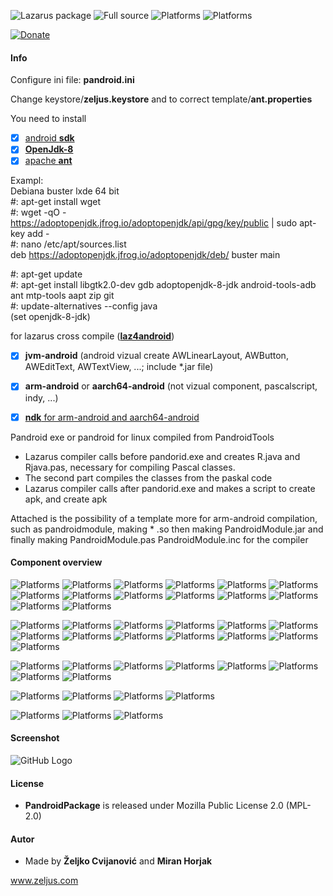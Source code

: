 ![Lazarus package](https://img.shields.io/badge/-Lazarus%20package-green.svg)
![Full source](https://img.shields.io/badge/-Full%20source-green.svg)
![Platforms](https://img.shields.io/badge/Platforms-Linux%20and%20Windows-red.svg)
![Platforms](https://img.shields.io/badge/Build-Android%20Apk-red.svg)

[![Donate](https://img.shields.io/badge/Donate-PayPal-green.svg)](https://paypal.me/zeljus?locale.x=en_US)

#### Info
Configure ini file: __pandroid.ini__

Change keystore/__zeljus.keystore__ and to correct template/__ant.properties__


You need to install
- [x] [android __sdk__](http://www.downloads.puresoft.ir/files/android/SDK/) 
- [x] [__OpenJdk-8__](https://developers.redhat.com/products/openjdk/download)
- [x] [apache __ant__](https://ant.apache.org/)

Exampl: <br/>
Debiana buster lxde 64 bit <br/>
#: apt-get install wget <br/>
#: wget -qO - https://adoptopenjdk.jfrog.io/adoptopenjdk/api/gpg/key/public | sudo apt-key add - <br/>
#: nano /etc/apt/sources.list <br/>
  deb https://adoptopenjdk.jfrog.io/adoptopenjdk/deb/ buster main <br/>

#: apt-get update  <br/>
#: apt-get install libgtk2.0-dev gdb adoptopenjdk-8-jdk android-tools-adb ant mtp-tools aapt zip git <br/> 
#: update-alternatives --config java <br/>
(set openjdk-8-jdk) <br/>


for lazarus cross compile ([__laz4android__](https://sourceforge.net/projects/laz4android/))
- [x] __jvm-android__  (android vizual create AWLinearLayout, AWButton, AWEditText, AWTextView, ...; include *.jar file)     
- [x] __arm-android__ or __aarch64-android__ (not vizual component, pascalscript, indy, ...)
- [x] [__ndk__ for arm-android and aarch64-android ](https://developer.android.com/ndk/downloads) 


Pandroid exe or pandroid for linux compiled from PandroidTools
-  Lazarus compiler calls before pandorid.exe and creates R.java and Rjava.pas, necessary for compiling Pascal classes.
-  The second part compiles the classes from the paskal code
-  Lazarus compiler calls after pandorid.exe and makes a script to create apk, and create apk

Attached is the possibility of a template more for arm-android compilation, such as pandroidmodule,
making * .so then making  PandroidModule.jar and finally making PandroidModule.pas PandroidModule.inc for the compiler

#### Component overview
![Platforms](https://img.shields.io/badge/unit-StdCtrls-red.svg)
![Platforms](https://img.shields.io/badge/TTextView-blue.svg)
![Platforms](https://img.shields.io/badge/TLabelTextView-blue.svg)
![Platforms](https://img.shields.io/badge/TEditText-blue.svg)
![Platforms](https://img.shields.io/badge/TLabelEditText-blue.svg)
![Platforms](https://img.shields.io/badge/TButton-blue.svg)
![Platforms](https://img.shields.io/badge/TLabelEditTextButton-blue.svg)
![Platforms](https://img.shields.io/badge/TLabelButton-blue.svg)
![Platforms](https://img.shields.io/badge/TButtonLabel-blue.svg)
![Platforms](https://img.shields.io/badge/TButtonEditText-blue.svg)
![Platforms](https://img.shields.io/badge/TImageButton-blue.svg)
![Platforms](https://img.shields.io/badge/TCheckBox-blue.svg)
![Platforms](https://img.shields.io/badge/TRadioGroup-blue.svg)
![Platforms](https://img.shields.io/badge/TGridViewLayout-blue.svg)

![Platforms](https://img.shields.io/badge/unit-DB-red.svg)
![Platforms](https://img.shields.io/badge/TValue-blue.svg)
![Platforms](https://img.shields.io/badge/TField-blue.svg)
![Platforms](https://img.shields.io/badge/TFieldDef-blue.svg)
![Platforms](https://img.shields.io/badge/TCursorDataSet-blue.svg)
![Platforms](https://img.shields.io/badge/TDataSetAddapter-blue.svg)
![Platforms](https://img.shields.io/badge/TDBEditText-blue.svg)
![Platforms](https://img.shields.io/badge/TDBTextView-blue.svg)
![Platforms](https://img.shields.io/badge/TDBDialog-blue.svg)
![Platforms](https://img.shields.io/badge/TDBGridViewLayout-blue.svg)
![Platforms](https://img.shields.io/badge/TDBFindDialog-blue.svg)
![Platforms](https://img.shields.io/badge/TDBLookupComboBox-blue.svg)
![Platforms](https://img.shields.io/badge/TDBGridViewCheckedLayout-blue.svg)

![Platforms](https://img.shields.io/badge/unit-Dialogs-red.svg)
![Platforms](https://img.shields.io/badge/TDialog-blue.svg)
![Platforms](https://img.shields.io/badge/TTimePickerDialog-blue.svg)
![Platforms](https://img.shields.io/badge/TDatePickerDialog-blue.svg)
![Platforms](https://img.shields.io/badge/TUserNamePasswordDialog-blue.svg)
![Platforms](https://img.shields.io/badge/TEditFileDialog-blue.svg)
![Platforms](https://img.shields.io/badge/TTextEditDialog-blue.svg)
![Platforms](https://img.shields.io/badge/TYesNoDialog-blue.svg)

![Platforms](https://img.shields.io/badge/unit-AZCForms-red.svg)
![Platforms](https://img.shields.io/badge/AZCForm-blue.svg)
![Platforms](https://img.shields.io/badge/AZCHorizontalForm-blue.svg)
![Platforms](https://img.shields.io/badge/THederForms-blue.svg)

![Platforms](https://img.shields.io/badge/unit-AZCToolBar-red.svg)
![Platforms](https://img.shields.io/badge/TZCArrayAddapter-blue.svg)
![Platforms](https://img.shields.io/badge/TZCToolBar-blue.svg)

#### Screenshot
![GitHub Logo](/images/pandroid.png) 

#### License
- __PandroidPackage__  is released under Mozilla Public License 2.0 (MPL-2.0)

#### Autor
- Made by  __Željko Cvijanović__  and  __Miran Horjak__ 

www.zeljus.com


